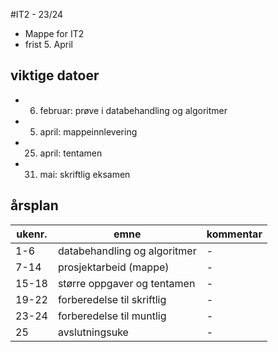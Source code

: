 #IT2 - 23/24

- Mappe for IT2
- frist 5. April

## viktige datoer 

- 6. februar: prøve i databehandling og algoritmer
- 5. april: mappeinnlevering
- 25. april: tentamen
- 31. mai: skriftlig eksamen

## årsplan

| ukenr. | emne                         | kommentar |
| ------ | ---------------------------- | --------- |
| 1-6    | databehandling og algoritmer | -         |
| 7-14   | prosjektarbeid (mappe) | -         |
| 15-18  | større oppgaver og tentamen | -         |
| 19-22  | forberedelse til skriftlig | -         |
| 23-24  | forberedelse til muntlig | -         |
| 25     | avslutningsuke | -         |
